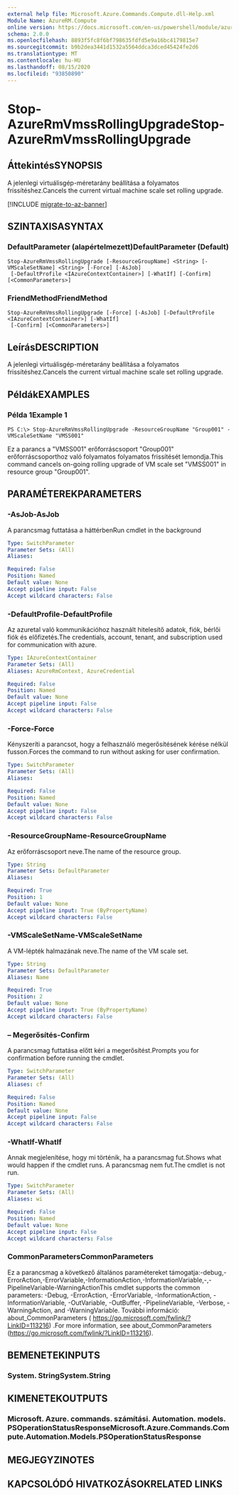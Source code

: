 ```yaml
---
external help file: Microsoft.Azure.Commands.Compute.dll-Help.xml
Module Name: AzureRM.Compute
online version: https://docs.microsoft.com/en-us/powershell/module/azurerm.compute/stop-azurermvmssrollingupgrade
schema: 2.0.0
ms.openlocfilehash: 8893f5fc8f6bf798635fdfd5e9a16bc4179815e7
ms.sourcegitcommit: b9b2dea3441d1532a5564ddca3dced45424fe2d6
ms.translationtype: MT
ms.contentlocale: hu-HU
ms.lasthandoff: 08/15/2020
ms.locfileid: "93850890"
---
```

# <span data-ttu-id="56b7d-101">Stop-AzureRmVmssRollingUpgrade</span><span class="sxs-lookup"><span data-stu-id="56b7d-101">Stop-AzureRmVmssRollingUpgrade</span></span>

## <span data-ttu-id="56b7d-102">Áttekintés</span><span class="sxs-lookup"><span data-stu-id="56b7d-102">SYNOPSIS</span></span>
<span data-ttu-id="56b7d-103">A jelenlegi virtuálisgép-méretarány beállítása a folyamatos frissítéshez.</span><span class="sxs-lookup"><span data-stu-id="56b7d-103">Cancels the current virtual machine scale set rolling upgrade.</span></span>

[!INCLUDE [migrate-to-az-banner](../../includes/migrate-to-az-banner.md)]

## <span data-ttu-id="56b7d-104">SZINTAXISA</span><span class="sxs-lookup"><span data-stu-id="56b7d-104">SYNTAX</span></span>

### <span data-ttu-id="56b7d-105">DefaultParameter (alapértelmezett)</span><span class="sxs-lookup"><span data-stu-id="56b7d-105">DefaultParameter (Default)</span></span>
```
Stop-AzureRmVmssRollingUpgrade [-ResourceGroupName] <String> [-VMScaleSetName] <String> [-Force] [-AsJob]
 [-DefaultProfile <IAzureContextContainer>] [-WhatIf] [-Confirm] [<CommonParameters>]
```

### <span data-ttu-id="56b7d-106">FriendMethod</span><span class="sxs-lookup"><span data-stu-id="56b7d-106">FriendMethod</span></span>
```
Stop-AzureRmVmssRollingUpgrade [-Force] [-AsJob] [-DefaultProfile <IAzureContextContainer>] [-WhatIf]
 [-Confirm] [<CommonParameters>]
```

## <span data-ttu-id="56b7d-107">Leírás</span><span class="sxs-lookup"><span data-stu-id="56b7d-107">DESCRIPTION</span></span>
<span data-ttu-id="56b7d-108">A jelenlegi virtuálisgép-méretarány beállítása a folyamatos frissítéshez.</span><span class="sxs-lookup"><span data-stu-id="56b7d-108">Cancels the current virtual machine scale set rolling upgrade.</span></span>

## <span data-ttu-id="56b7d-109">Példák</span><span class="sxs-lookup"><span data-stu-id="56b7d-109">EXAMPLES</span></span>

### <span data-ttu-id="56b7d-110">Példa 1</span><span class="sxs-lookup"><span data-stu-id="56b7d-110">Example 1</span></span>
```
PS C:\> Stop-AzureRmVmssRollingUpgrade -ResourceGroupName "Group001" -VMScaleSetName "VMSS001"
```

<span data-ttu-id="56b7d-111">Ez a parancs a "VMSS001" erőforráscsoport "Group001" erőforráscsoporthoz való folyamatos folyamatos frissítését lemondja.</span><span class="sxs-lookup"><span data-stu-id="56b7d-111">This command cancels on-going rolling upgrade of VM scale set "VMSS001" in resource group "Group001".</span></span>

## <span data-ttu-id="56b7d-112">PARAMÉTEREK</span><span class="sxs-lookup"><span data-stu-id="56b7d-112">PARAMETERS</span></span>

### <span data-ttu-id="56b7d-113">-AsJob</span><span class="sxs-lookup"><span data-stu-id="56b7d-113">-AsJob</span></span>
<span data-ttu-id="56b7d-114">A parancsmag futtatása a háttérben</span><span class="sxs-lookup"><span data-stu-id="56b7d-114">Run cmdlet in the background</span></span>

```yaml
Type: SwitchParameter
Parameter Sets: (All)
Aliases: 

Required: False
Position: Named
Default value: None
Accept pipeline input: False
Accept wildcard characters: False
```

### <span data-ttu-id="56b7d-115">-DefaultProfile</span><span class="sxs-lookup"><span data-stu-id="56b7d-115">-DefaultProfile</span></span>
<span data-ttu-id="56b7d-116">Az azuretal való kommunikációhoz használt hitelesítő adatok, fiók, bérlői fiók és előfizetés.</span><span class="sxs-lookup"><span data-stu-id="56b7d-116">The credentials, account, tenant, and subscription used for communication with azure.</span></span>

```yaml
Type: IAzureContextContainer
Parameter Sets: (All)
Aliases: AzureRmContext, AzureCredential

Required: False
Position: Named
Default value: None
Accept pipeline input: False
Accept wildcard characters: False
```

### <span data-ttu-id="56b7d-117">-Force</span><span class="sxs-lookup"><span data-stu-id="56b7d-117">-Force</span></span>
<span data-ttu-id="56b7d-118">Kényszeríti a parancsot, hogy a felhasználó megerősítésének kérése nélkül fusson.</span><span class="sxs-lookup"><span data-stu-id="56b7d-118">Forces the command to run without asking for user confirmation.</span></span>

```yaml
Type: SwitchParameter
Parameter Sets: (All)
Aliases: 

Required: False
Position: Named
Default value: None
Accept pipeline input: False
Accept wildcard characters: False
```

### <span data-ttu-id="56b7d-119">-ResourceGroupName</span><span class="sxs-lookup"><span data-stu-id="56b7d-119">-ResourceGroupName</span></span>
<span data-ttu-id="56b7d-120">Az erőforráscsoport neve.</span><span class="sxs-lookup"><span data-stu-id="56b7d-120">The name of the resource group.</span></span>

```yaml
Type: String
Parameter Sets: DefaultParameter
Aliases: 

Required: True
Position: 1
Default value: None
Accept pipeline input: True (ByPropertyName)
Accept wildcard characters: False
```

### <span data-ttu-id="56b7d-121">-VMScaleSetName</span><span class="sxs-lookup"><span data-stu-id="56b7d-121">-VMScaleSetName</span></span>
<span data-ttu-id="56b7d-122">A VM-lépték halmazának neve.</span><span class="sxs-lookup"><span data-stu-id="56b7d-122">The name of the VM scale set.</span></span>

```yaml
Type: String
Parameter Sets: DefaultParameter
Aliases: Name

Required: True
Position: 2
Default value: None
Accept pipeline input: True (ByPropertyName)
Accept wildcard characters: False
```

### <span data-ttu-id="56b7d-123">– Megerősítés</span><span class="sxs-lookup"><span data-stu-id="56b7d-123">-Confirm</span></span>
<span data-ttu-id="56b7d-124">A parancsmag futtatása előtt kéri a megerősítést.</span><span class="sxs-lookup"><span data-stu-id="56b7d-124">Prompts you for confirmation before running the cmdlet.</span></span>

```yaml
Type: SwitchParameter
Parameter Sets: (All)
Aliases: cf

Required: False
Position: Named
Default value: None
Accept pipeline input: False
Accept wildcard characters: False
```

### <span data-ttu-id="56b7d-125">-WhatIf</span><span class="sxs-lookup"><span data-stu-id="56b7d-125">-WhatIf</span></span>
<span data-ttu-id="56b7d-126">Annak megjelenítése, hogy mi történik, ha a parancsmag fut.</span><span class="sxs-lookup"><span data-stu-id="56b7d-126">Shows what would happen if the cmdlet runs.</span></span>
<span data-ttu-id="56b7d-127">A parancsmag nem fut.</span><span class="sxs-lookup"><span data-stu-id="56b7d-127">The cmdlet is not run.</span></span>

```yaml
Type: SwitchParameter
Parameter Sets: (All)
Aliases: wi

Required: False
Position: Named
Default value: None
Accept pipeline input: False
Accept wildcard characters: False
```

### <span data-ttu-id="56b7d-128">CommonParameters</span><span class="sxs-lookup"><span data-stu-id="56b7d-128">CommonParameters</span></span>
<span data-ttu-id="56b7d-129">Ez a parancsmag a következő általános paramétereket támogatja:-debug,-ErrorAction,-ErrorVariable,-InformationAction,-InformationVariable,-,-PipelineVariable-WarningAction</span><span class="sxs-lookup"><span data-stu-id="56b7d-129">This cmdlet supports the common parameters: -Debug, -ErrorAction, -ErrorVariable, -InformationAction, -InformationVariable, -OutVariable, -OutBuffer, -PipelineVariable, -Verbose, -WarningAction, and -WarningVariable.</span></span> <span data-ttu-id="56b7d-130">További információ: about_CommonParameters ( https://go.microsoft.com/fwlink/?LinkID=113216) .</span><span class="sxs-lookup"><span data-stu-id="56b7d-130">For more information, see about_CommonParameters (https://go.microsoft.com/fwlink/?LinkID=113216).</span></span>

## <span data-ttu-id="56b7d-131">BEMENETEK</span><span class="sxs-lookup"><span data-stu-id="56b7d-131">INPUTS</span></span>

### <span data-ttu-id="56b7d-132">System. String</span><span class="sxs-lookup"><span data-stu-id="56b7d-132">System.String</span></span>

## <span data-ttu-id="56b7d-133">KIMENETEK</span><span class="sxs-lookup"><span data-stu-id="56b7d-133">OUTPUTS</span></span>

### <span data-ttu-id="56b7d-134">Microsoft. Azure. commands. számítási. Automation. models. PSOperationStatusResponse</span><span class="sxs-lookup"><span data-stu-id="56b7d-134">Microsoft.Azure.Commands.Compute.Automation.Models.PSOperationStatusResponse</span></span>

## <span data-ttu-id="56b7d-135">MEGJEGYZI</span><span class="sxs-lookup"><span data-stu-id="56b7d-135">NOTES</span></span>

## <span data-ttu-id="56b7d-136">KAPCSOLÓDÓ HIVATKOZÁSOK</span><span class="sxs-lookup"><span data-stu-id="56b7d-136">RELATED LINKS</span></span>

